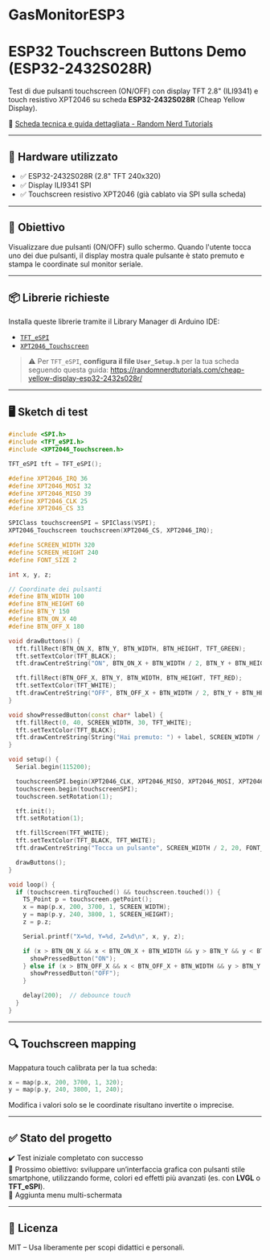 # GasMonitorESP3

# ESP32 Touchscreen Buttons Demo (ESP32-2432S028R)

Test di due pulsanti touchscreen (ON/OFF) con display TFT 2.8" (ILI9341) e touch resistivo XPT2046 su scheda **ESP32-2432S028R** (Cheap Yellow Display).

🔗 [Scheda tecnica e guida dettagliata - Random Nerd Tutorials](https://randomnerdtutorials.com/cheap-yellow-display-esp32-2432s028r/)

---

## 🧰 Hardware utilizzato

- ✅ ESP32-2432S028R (2.8" TFT 240x320)
- ✅ Display ILI9341 SPI
- ✅ Touchscreen resistivo XPT2046 (già cablato via SPI sulla scheda)

---

## 🎯 Obiettivo

Visualizzare due pulsanti (ON/OFF) sullo schermo. Quando l'utente tocca uno dei due pulsanti, il display mostra quale pulsante è stato premuto e stampa le coordinate sul monitor seriale.

---

## 📦 Librerie richieste

Installa queste librerie tramite il Library Manager di Arduino IDE:

- [`TFT_eSPI`](https://github.com/Bodmer/TFT_eSPI)
- [`XPT2046_Touchscreen`](https://github.com/PaulStoffregen/XPT2046_Touchscreen)

> ⚠️ Per `TFT_eSPI`, **configura il file `User_Setup.h`** per la tua scheda seguendo questa guida:
> https://randomnerdtutorials.com/cheap-yellow-display-esp32-2432s028r/

---

## 🖥️ Sketch di test

```cpp
#include <SPI.h>
#include <TFT_eSPI.h>
#include <XPT2046_Touchscreen.h>

TFT_eSPI tft = TFT_eSPI();

#define XPT2046_IRQ 36
#define XPT2046_MOSI 32
#define XPT2046_MISO 39
#define XPT2046_CLK 25
#define XPT2046_CS 33

SPIClass touchscreenSPI = SPIClass(VSPI);
XPT2046_Touchscreen touchscreen(XPT2046_CS, XPT2046_IRQ);

#define SCREEN_WIDTH 320
#define SCREEN_HEIGHT 240
#define FONT_SIZE 2

int x, y, z;

// Coordinate dei pulsanti
#define BTN_WIDTH 100
#define BTN_HEIGHT 60
#define BTN_Y 150
#define BTN_ON_X 40
#define BTN_OFF_X 180

void drawButtons() {
  tft.fillRect(BTN_ON_X, BTN_Y, BTN_WIDTH, BTN_HEIGHT, TFT_GREEN);
  tft.setTextColor(TFT_BLACK);
  tft.drawCentreString("ON", BTN_ON_X + BTN_WIDTH / 2, BTN_Y + BTN_HEIGHT / 2 - 8, FONT_SIZE);

  tft.fillRect(BTN_OFF_X, BTN_Y, BTN_WIDTH, BTN_HEIGHT, TFT_RED);
  tft.setTextColor(TFT_WHITE);
  tft.drawCentreString("OFF", BTN_OFF_X + BTN_WIDTH / 2, BTN_Y + BTN_HEIGHT / 2 - 8, FONT_SIZE);
}

void showPressedButton(const char* label) {
  tft.fillRect(0, 40, SCREEN_WIDTH, 30, TFT_WHITE);
  tft.setTextColor(TFT_BLACK);
  tft.drawCentreString(String("Hai premuto: ") + label, SCREEN_WIDTH / 2, 40, FONT_SIZE);
}

void setup() {
  Serial.begin(115200);

  touchscreenSPI.begin(XPT2046_CLK, XPT2046_MISO, XPT2046_MOSI, XPT2046_CS);
  touchscreen.begin(touchscreenSPI);
  touchscreen.setRotation(1);

  tft.init();
  tft.setRotation(1);

  tft.fillScreen(TFT_WHITE);
  tft.setTextColor(TFT_BLACK, TFT_WHITE);
  tft.drawCentreString("Tocca un pulsante", SCREEN_WIDTH / 2, 20, FONT_SIZE);

  drawButtons();
}

void loop() {
  if (touchscreen.tirqTouched() && touchscreen.touched()) {
    TS_Point p = touchscreen.getPoint();
    x = map(p.x, 200, 3700, 1, SCREEN_WIDTH);
    y = map(p.y, 240, 3800, 1, SCREEN_HEIGHT);
    z = p.z;

    Serial.printf("X=%d, Y=%d, Z=%d\n", x, y, z);

    if (x > BTN_ON_X && x < BTN_ON_X + BTN_WIDTH && y > BTN_Y && y < BTN_Y + BTN_HEIGHT) {
      showPressedButton("ON");
    } else if (x > BTN_OFF_X && x < BTN_OFF_X + BTN_WIDTH && y > BTN_Y && y < BTN_Y + BTN_HEIGHT) {
      showPressedButton("OFF");
    }

    delay(200);  // debounce touch
  }
}
```

---

## 🔍 Touchscreen mapping

Mappatura touch calibrata per la tua scheda:

```cpp
x = map(p.x, 200, 3700, 1, 320);
y = map(p.y, 240, 3800, 1, 240);
```

Modifica i valori solo se le coordinate risultano invertite o imprecise.

---

## ✅ Stato del progetto

✔️ Test iniziale completato con successo  
📌 Prossimo obiettivo: sviluppare un’interfaccia grafica con pulsanti stile smartphone, utilizzando forme, colori ed effetti più avanzati (es. con **LVGL** o **TFT_eSPI**).  
📌 Aggiunta menu multi-schermata

---

## 📄 Licenza

MIT – Usa liberamente per scopi didattici e personali.
